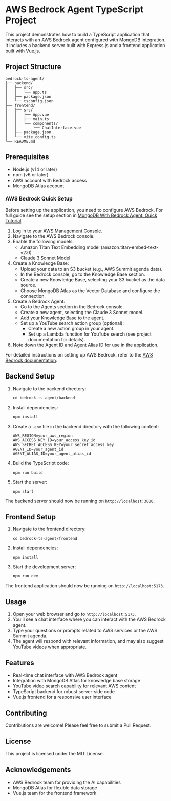 # AWS Bedrock Agent TypeScript Project

This project demonstrates how to build a TypeScript application that interacts with an AWS Bedrock agent configured with MongoDB integration. It includes a backend server built with Express.js and a frontend application built with Vue.js.

## Project Structure

```
bedrock-ts-agent/
├── backend/
│   ├── src/
│   │   └── app.ts
│   ├── package.json
│   └── tsconfig.json
├── frontend/
│   ├── src/
│   │   ├── App.vue
│   │   ├── main.ts
│   │   └── components/
│   │       └── ChatInterface.vue
│   ├── package.json
│   └── vite.config.ts
└── README.md
```

## Prerequisites

- Node.js (v14 or later)
- npm (v6 or later)
- AWS account with Bedrock access
- MongoDB Atlas account

### AWS Bedrock Quick Setup

Before setting up the application, you need to configure AWS Bedrock. For full guide see the setup section in [MongoDB With Bedrock Agent: Quick Tutorial](https://www.mongodb.com/developer/products/atlas/mdb-aws-bedrock-agent-start/)

1. Log in to your [AWS Management Console](https://aws.amazon.com/console/).
2. Navigate to the AWS Bedrock console.
3. Enable the following models:
   - Amazon Titan Text Embedding model (amazon.titan-embed-text-v2:0)
   - Claude 3 Sonnet Model
4. Create a Knowledge Base:
   - Upload your data to an S3 bucket (e.g., AWS Summit agenda data).
   - In the Bedrock console, go to the Knowledge Base section.
   - Create a new Knowledge Base, selecting your S3 bucket as the data source.
   - Choose MongoDB Atlas as the Vector Database and configure the connection.
5. Create a Bedrock Agent:
   - Go to the Agents section in the Bedrock console.
   - Create a new agent, selecting the Claude 3 Sonnet model.
   - Add your Knowledge Base to the agent.
   - Set up a YouTube search action group (optional):
     - Create a new action group in your agent.
     - Set up a Lambda function for YouTube search (see project documentation for details).
6. Note down the Agent ID and Agent Alias ID for use in the application.

For detailed instructions on setting up AWS Bedrock, refer to the [AWS Bedrock documentation](https://docs.aws.amazon.com/bedrock/latest/userguide/what-is-bedrock.html).

## Backend Setup

1. Navigate to the backend directory:
   ```
   cd bedrock-ts-agent/backend
   ```

2. Install dependencies:
   ```
   npm install
   ```

3. Create a `.env` file in the backend directory with the following content:
   ```
   AWS_REGION=your_aws_region
   AWS_ACCESS_KEY_ID=your_access_key_id
   AWS_SECRET_ACCESS_KEY=your_secret_access_key
   AGENT_ID=your_agent_id
   AGENT_ALIAS_ID=your_agent_alias_id
   ```

4. Build the TypeScript code:
   ```
   npm run build
   ```

5. Start the server:
   ```
   npm start
   ```

The backend server should now be running on `http://localhost:3000`.

## Frontend Setup

1. Navigate to the frontend directory:
   ```
   cd bedrock-ts-agent/frontend
   ```

2. Install dependencies:
   ```
   npm install
   ```

3. Start the development server:
   ```
   npm run dev
   ```

The frontend application should now be running on `http://localhost:5173`.

## Usage

1. Open your web browser and go to `http://localhost:5173`.
2. You'll see a chat interface where you can interact with the AWS Bedrock agent.
3. Type your questions or prompts related to AWS services or the AWS Summit agenda.
4. The agent will respond with relevant information, and may also suggest YouTube videos when appropriate.

## Features

- Real-time chat interface with AWS Bedrock agent
- Integration with MongoDB Atlas for knowledge base storage
- YouTube video search capability for relevant AWS content
- TypeScript backend for robust server-side code
- Vue.js frontend for a responsive user interface

## Contributing

Contributions are welcome! Please feel free to submit a Pull Request.

## License

This project is licensed under the MIT License.

## Acknowledgements

- AWS Bedrock team for providing the AI capabilities
- MongoDB Atlas for flexible data storage
- Vue.js team for the frontend framework